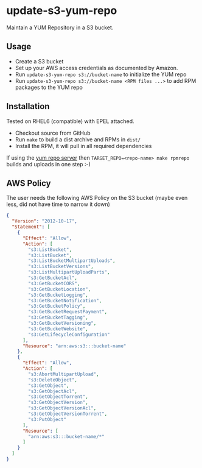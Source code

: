 update-s3-yum-repo
==================

Maintain a YUM Repository in a S3 bucket.

Usage
-----

- Create a S3 bucket
- Set up your AWS access credentials as documented by Amazon.
- Run `update-s3-yum-repo s3://bucket-name` to initialize the YUM repo
- Run `update-s3-yum-repo s3://bucket-name <RPM files ...>` to add RPM packages to the YUM repo

Installation
------------

Tested on RHEL6 (compatible) with EPEL attached.

- Checkout source from GitHub
- Run `make` to build a dist archive and RPMs in `dist/`
- Install the RPM, it will pull in all required dependencies


If using the [yum repo server](https://github.com/immobilienscout24/yum-repo-server/) then `TARGET_REPO=<repo-name> make rpmrepo` builds and uploads in one step :-)

AWS Policy
----------

The user needs the following AWS Policy on the S3 bucket (maybe even less, did not have time to narrow it down)
```json
{
  "Version": "2012-10-17",
  "Statement": [
    {
      "Effect": "Allow",
      "Action": [
        "s3:ListBucket",
        "s3:ListBucket",
        "s3:ListBucketMultipartUploads",
        "s3:ListBucketVersions",
        "s3:ListMultipartUploadParts",
        "s3:GetBucketAcl",
        "s3:GetBucketCORS",
        "s3:GetBucketLocation",
        "s3:GetBucketLogging",
        "s3:GetBucketNotification",
        "s3:GetBucketPolicy",
        "s3:GetBucketRequestPayment",
        "s3:GetBucketTagging",
        "s3:GetBucketVersioning",
        "s3:GetBucketWebsite",
        "s3:GetLifecycleConfiguration"
      ],
      "Resource": "arn:aws:s3:::bucket-name"
    },
    {
      "Effect": "Allow",
      "Action": [
        "s3:AbortMultipartUpload",
        "s3:DeleteObject",
        "s3:GetObject",
        "s3:GetObjectAcl",
        "s3:GetObjectTorrent",
        "s3:GetObjectVersion",
        "s3:GetObjectVersionAcl",
        "s3:GetObjectVersionTorrent",
        "s3:PutObject"
      ],
      "Resource": [
        "arn:aws:s3:::bucket-name/*"
      ]
    }
  ]
}
```
